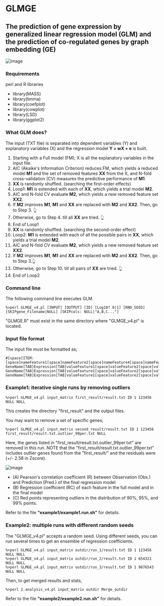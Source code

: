 # GLMGE
## The prediction of gene expression by generalized linear regression model (GLM) and the prediction of co-regulated genes by graph embedding (GE)
![image](https://github.com/Park-Sung-Joon/GLMGE/assets/52985953/afedbb99-cfcc-4564-b751-1b0d1b215bf0)

### Requirements
perl and R libraries
+ library(MASS)
+ library(limma)
+ library(coefplot)
+ library(cowplot)
+ library(LSD)
+ library(ggplot2)

### What GLM does?
The input (TXT file) is separated into dependent variables (Y) and explanatory variables (X) and the regression model **Y = wX + e** is built.
1. Starting with a Full model (FM); X is all the explanatory variables in the input file.
2. AIC (Akaike's Information Criterion) reduces FM, which yields a reduced model **M1** and the set of removed features **XX** from the X, and N-fold cross-validation (CV) measures the predictive performance of **M1**.
3. **XX** is randomly shuffled. (searching the first-order effects)
4. Loop1: **M1** is extended with each of **XX**, which yields a trial model **M2**.
5. AIC and N-fold CV evaluate **M2**, which yields a new removed feature set **XX2**.
6. If **M2** improves **M1**, **M1** and **XX** are replaced with **M2** and **XX2**. Then, go to Step 3. :point_up_2:
7. Otherwise, go to Step 4. till all **XX** are tried. :point_up_2:
8. End of Loop1
9. **XX** is randomly shuffled. (searching the second-order effect)
10. Loop2: **M1** is extended with each of all the possible pairs in **XX**, which yields a trial model **M2**.
11. AIC and N-fold CV evaluate **M2**, which yields a new removed feature set **XX2**.
12. If **M2** improves **M1**, **M1** and **XX** are replaced with **M2** and **XX2**. Then, go to Step 3.:point_up_2:
13. Otherwise, go to Step 10. till all pairs of **XX** are tried. :point_up_2:
14. End of Loop2

### Command line
The following command line executes GLM.
```
%>perl GLMGE_v4.pl [INPUT] [OUTPUT] [ID] [Log10? 0|1] [RND_SEED] [SKIPgene_Filename|NULL] [SKIPcols: NULL|"A,B,C..."]
```
"GLMGE.R" must exist in the same directory where "GLMGE_v4.pl" is located.

### Input file format
The input file must be formatted as;
```
#[space]ITEM:[space]nameFeature1[space]nameFeature2[space]nameFeature4[space]nameFeature5...
GeneName[TAB]Expression[TAB]valueFeature1[space]valueFeature2[space]valueFeature3[space]valueFeature4...
GeneName[TAB]Expression[TAB]valueFeature1[space]valueFeature2[space]valueFeature3[space]valueFeature4...
GeneName[TAB]Expression[TAB]valueFeature1[space]valueFeature2[space]valueFeature3[space]valueFeature4...
```

### Example1: iterative single runs by removing outliers
```
%>perl GLMGE_v4.pl input_matrix first_result/result.txt ID 1 123456 NULL NULL
```
This creates the directory "first_result" and the output files.

You may want to remove a set of specific genes;
```
%>perl GLMGE_v4.pl input_matrix second_result/result.txt ID 1 123456 first_result/result.txt.outlier_99per.txt NULL
```
Here, the genes listed in "first_result/result.txt.outlier_99per.txt" are removed in this run. NOTE that the "first_result/result.txt.outlier_99per.txt" includes outlier genes found from the "first_result/" and the residuals were (+/- 2.58 in Zscore).

![image](https://github.com/Park-Sung-Joon/GLMGE/assets/52985953/61195c90-82a1-4c77-aa69-f47a8426bdba)
+ (A) Pearson's correlation coefficient (R) between Observation (Obs.) and Prediction (Pred.) of the final regression model
+ (B) Regression coefficient (RC) of each feature in the full model and in the final model
+ (C) Red points representing outliers in the distribution of 90%, 95%, and 99% points.

Refer to the file **"example1/example1.run.sh"** for details.

### Example2: multiple runs with different random seeds
The "GLMGE_v4.pl" accepts a random seed. Using different seeds, you can run several times to get an ensemble of regression coefficients.
```
%>perl GLMGE_v4.pl input_matrix outdir/run_1/result.txt ID 1 123456 NULL NULL
%>perl GLMGE_v4.pl input_matrix outdir/run_2/result.txt ID 1 654321 NULL NULL
%>perl GLMGE_v4.pl input_matrix outdir/run_3/result.txt ID 1 9876543 NULL NULL
```
Then, to get merged results and stats, 
```
%>perl 2.analysis_v4.pl input_matrix outdir Merge_outdir
```


Refer to the file **"example2/example2.run.sh"** for details.

